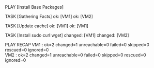 PLAY [Install Base Packages]

TASK [Gathering Facts]
ok: [VM1]
ok: [VM2]

TASK [Update cache]
ok: [VM1]
ok: [VM1]

TASK [Install sudo curl wget]
changed: [VM1]
changed: [VM2]

PLAY RECAP
VM1 : ok=2 changed=1 unreachable=0 failed=0 skipped=0 rescued=0 ignored=0  
VM2 : ok=2 changed=1 unreachable=0 failed=0 skipped=0 rescued=0 ignored=0
